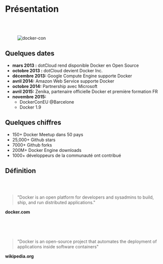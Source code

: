 # Présentation

<figure>
    <img style="padding-top: 50px" src="ressources/intro.jpeg" alt="docker-con"/>
</figure>



## Quelques dates

- **mars 2013 :** dotCloud rend disponible Docker en Open Source
- **octobre 2013 :** dotCloud devient Docker Inc.
- **décembre 2013:** Google Compute Engine supporte Docker
- **avril 2014:** Amazon Web Service supporte Docker
- **octobre 2014:** Partnership avec Microsoft
- **avril 2015:** Zenika, partenaire officielle Docker et première formation FR
- **novembre 2015:**
  - DockerConEU @Barcelone
  - Docker 1.9



## Quelques chiffres

- 150+ Docker Meetup dans 50 pays
- 25,000+ Github stars
- 7000+ Github forks
- 200M+ Docker Engine downloads
- 1000+ développeurs de la communauté ont contribué



## Définition

<br/>
<br/>

> "Docker is an open platform for developers and sysadmins to build, ship, and run distributed applications."

<!-- .element: class="align-right spacer" -->
**docker.com**

<br/>
<br/>
<br/>

> "Docker is an open-source project that automates the deployment of applications inside software containers"

<!-- .element: class="align-right spacer" -->
**wikipedia.org**

